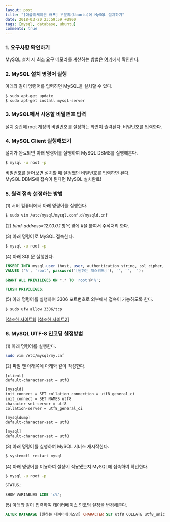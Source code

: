 ```yaml
---
layout: post
title: "[애플리케이션 배포] 우분투(Ubuntu)에 MySQL 설치하기"
date: 2018-03-20 23:59:59 +0900
tags: [mysql, database, ubuntu]
comments: true
---
```

### 1. 요구사항 확인하기
MySQL 설치 시 최소 요구 메모리를 계산하는 방법은 [여기](http://www.mysqlcalculator.com/)에서 확인한다.

### 2. MySQL 설치 명령어 실행
아래와 같이 명령어를 입력하면 MySQL을 설치할 수 있다.
```sh
$ sudo apt-get update
$ sudo apt-get install mysql-server
```

### 3. MySQL에서 사용할 비밀번호 입력
설치 중간에 root 계정의 비밀번호를 설정하는 화면이 출력된다.
비밀번호를 입력한다.

### 4. MySQL Client 실행해보기
설치가 완료되면 아래 명령어를 실행하여 MySQL DBMS를 실행해본다.
```sh
$ mysql -u root -p
```
비밀번호를 물어보면 설치할 때 설정했던 비밀번호를 입력하면 된다.<br/>
MySQL DBMS에 접속이 된다면 MySQL 설치완료!

### 5. 원격 접속 설정하는 방법
(1) 서버 컴퓨터에서 아래 명령어를 실행한다.
```sh
$ sudo vim /etc/mysql/mysql.conf.d/mysqld.cnf
```

(2) *bind-address=127.0.0.1* 항목 앞에 \#을 붙여서 주석처리 한다.

(3) 아래 명령어로 MySQL 접속한다.
```sh
$ mysql -u root -p
```

(4) 아래 SQL문 실행한다.
```sql
INSERT INTO mysql.user (host, user, authentication_string, ssl_cipher, x509_issuer, x509_subject)
VALUES ('%', 'root', password('[원하는 패스워드]'), '', '', '');
```
```sql
GRANT ALL PRIVILEGES ON *.* TO 'root'@'%';
```
```sql
FLUSH PRIVILEGES;
```

(5) 아래 명령어를 실행하여 3306 포트번호로 외부에서 접속이 가능하도록 한다.
```sh
$ sudo ufw allow 3306/tcp
```
[[참조한 사이트1](https://pjt3591oo.github.io/blog/database/2017/05/03/abou_mysql_remote_connect.html)]
[[참조한 사이트2](https://zetawiki.com/wiki/MySQL_%EC%9B%90%EA%B2%A9_%EC%A0%91%EC%86%8D_%ED%97%88%EC%9A%A9)]

### 6. MySQL UTF-8 인코딩 설정방법
(1) 아래 명령어를 실행한다.
```sh
sudo vim /etc/mysql/my.cnf
```

(2) 파일 맨 아래쪽에 아래와 같이 작성한다.
```sh
[client]
default-character-set = utf8

[mysqld]
init_connect = SET collation_connection = utf8_general_ci
init_connect = SET NAMES utf8
character-set-server = utf8
collation-server = utf8_general_ci

[mysqldump]
default-character-set = utf8

[mysql]
default-character-set = utf8
```

(3) 아래 명령어를 실행하여 MySQL 서비스 재시작한다.
```sh
$ systemctl restart mysql
```

(4) 아래 명령어를 이용하여 설정이 적용됐는지 MySQL에 접속하여 확인한다.
```sh
$ mysql -u root -p
```
```sql
STATUS;
```
```sql
SHOW VARIABLES LIKE 'c%';
```

(5) 아래와 같이 입력하여 데이터베이스 인코딩 설정을 변경해준다.
```sql
ALTER DATABASE [원하는 데이터베이스명] CHARACTER SET utf8 COLLATE utf8_unicode_ci;
```